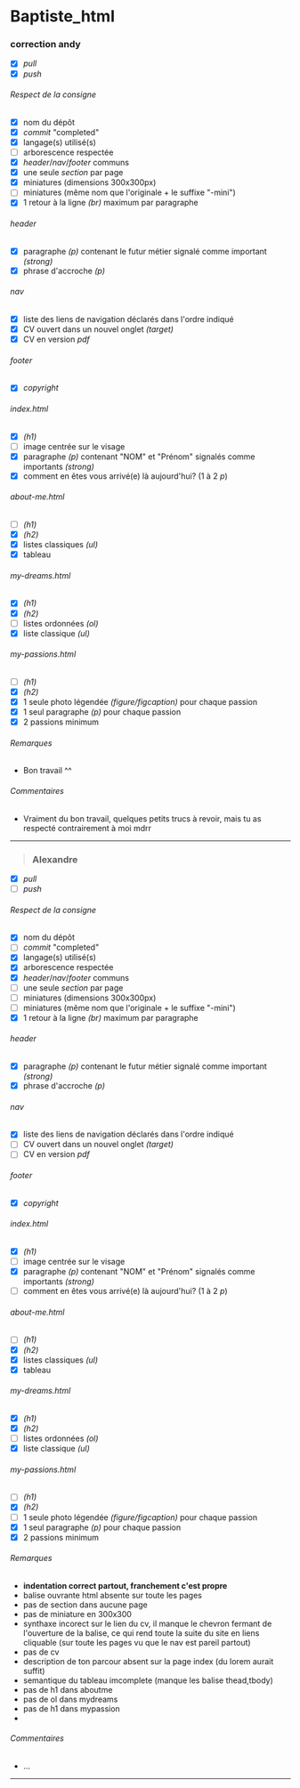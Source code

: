 # Baptiste_html
### correction andy
- [x] *pull*
- [x] *push*
###### *Respect de la consigne*
- [x] nom du dépôt
- [x] *commit* "completed"
- [x] langage(s) utilisé(s)
- [ ] arborescence respectée
- [x] *header*/*nav*/*footer* communs
- [x] une seule *section* par page
- [x] miniatures (dimensions 300x300px)
- [ ] miniatures (même nom que l'originale + le suffixe "-mini")
- [x] 1 retour à la ligne *(br)* maximum par paragraphe
###### *header*
- [x] paragraphe *(p)* contenant le futur métier signalé comme important *(strong)*
- [x] phrase d'accroche *(p)*
###### *nav*
- [x] liste des liens de navigation déclarés dans l'ordre indiqué
- [x] CV ouvert dans un nouvel onglet *(target)*
- [x] CV en version *pdf*
###### *footer*
- [x] *copyright*
###### *index.html*
- [x] *(h1)*
- [ ] image centrée sur le visage
- [x] paragraphe *(p)* contenant "NOM" et "Prénom" signalés comme importants *(strong)*
- [x] comment en êtes vous arrivé(e) là aujourd'hui? (1 à 2 *p*)
###### *about-me.html*
- [ ] *(h1)*
- [x] *(h2)*
- [x] listes classiques *(ul)*
- [x] tableau
###### *my-dreams.html*
- [x] *(h1)*
- [x] *(h2)*
- [ ] listes ordonnées *(ol)*
- [x] liste classique *(ul)*
###### *my-passions.html*
- [ ] *(h1)*
- [x] *(h2)*
- [x] 1 seule photo légendée *(figure/figcaption)* pour chaque passion
- [x] 1 seul paragraphe *(p)* pour chaque passion
- [x] 2 passions minimum
###### *Remarques*
- Bon travail ^^
###### *Commentaires*
-  Vraiment du bon travail, quelques petits trucs à revoir, mais tu as respecté contrairement à moi mdrr
---


>### Alexandre
- [X] *pull*
- [ ] *push*
###### *Respect de la consigne*
- [X] nom du dépôt
- [ ] *commit* "completed"
- [X] langage(s) utilisé(s)
- [X] arborescence respectée
- [X] *header*/*nav*/*footer* communs
- [ ] une seule *section* par page
- [ ] miniatures (dimensions 300x300px)
- [ ] miniatures (même nom que l'originale + le suffixe "-mini")
- [X] 1 retour à la ligne *(br)* maximum par paragraphe
###### *header*
- [X] paragraphe *(p)* contenant le futur métier signalé comme important *(strong)*
- [X] phrase d'accroche *(p)*
###### *nav*
- [X] liste des liens de navigation déclarés dans l'ordre indiqué
- [ ] CV ouvert dans un nouvel onglet *(target)*
- [ ] CV en version *pdf*
###### *footer*
- [X] *copyright*
###### *index.html*
- [X] *(h1)*
- [ ] image centrée sur le visage
- [X] paragraphe *(p)* contenant "NOM" et "Prénom" signalés comme importants *(strong)*
- [ ] comment en êtes vous arrivé(e) là aujourd'hui? (1 à 2 *p*)
###### *about-me.html*
- [ ] *(h1)*
- [X] *(h2)*
- [X] listes classiques *(ul)*
- [X] tableau
###### *my-dreams.html*
- [x] *(h1)*
- [X] *(h2)*
- [ ] listes ordonnées *(ol)*
- [X] liste classique *(ul)*
###### *my-passions.html*
- [ ] *(h1)*
- [X] *(h2)*
- [ ] 1 seule photo légendée *(figure/figcaption)* pour chaque passion
- [X] 1 seul paragraphe *(p)* pour chaque passion
- [X] 2 passions minimum
###### *Remarques*
- **indentation correct partout, franchement c'est propre**
- balise ouvrante html absente sur toute les pages 
- pas de section dans aucune page
- pas de miniature en 300x300
- synthaxe incorect sur le lien du cv, il manque le chevron fermant de l'ouverture de la balise, ce qui rend toute la suite du site en liens cliquable (sur toute les pages vu que le nav est pareil partout)
- pas de cv 
- description de ton parcour absent sur la page index (du lorem aurait suffit)
- semantique du tableau imcomplete (manque les balise thead,tbody)
- pas de h1 dans aboutme
- pas de ol dans mydreams
- pas de h1 dans mypassion 
- 

###### *Commentaires*
- ...
---